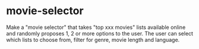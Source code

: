 # movie-selector
Make a "movie selector" that takes "top xxx movies" lists available online and randomly proposes 1, 2 or more options to the user. The user can select which lists to choose from, filter for genre, movie length and language.
